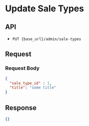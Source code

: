 # Update Sale Types

## API

- `PUT {base_url}/admin/sale-types`

## Request

### Request Body

```json
{
  "sale_type_id" : 1,
  "title": "some title"
}
```


## Response

```json
{}
```

